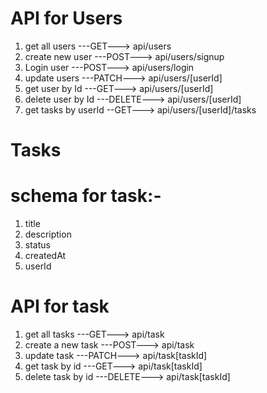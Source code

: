 <!-- @format -->

# API for Users

1. get all users ---GET---> api/users
2. create new user ---POST---> api/users/signup
3. Login user ---POST---> api/users/login
4. update users ---PATCH---> api/users/[userId]
5. get user by Id ---GET---> api/users/[userId]
6. delete user by Id ---DELETE---> api/users/[userId]
7. get tasks by userId --GET---> api/users/[userId]/tasks

# Tasks

# schema for task:-

1. title
2. description
3. status
4. createdAt
5. userId

# API for task

1. get all tasks ---GET---> api/task
2. create a new task ---POST---> api/task
3. update task ---PATCH---> api/task[taskId]
4. get task by id ---GET---> api/task[taskId]
5. delete task by id ---DELETE---> api/task[taskId]

